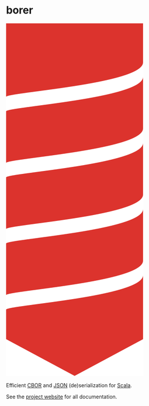 borer
=====

![borer logo](site/src/main/paradox/assets/images/borer-logo.svg)

Efficient [CBOR] and [JSON] (de)serialization for [Scala].

See the [project website](https://sirthias.github.io/borer/) for all documentation.

  [CBOR]: http://cbor.io/
  [JSON]: http://json.org/
  [Scala]: https://www.scala-lang.org/